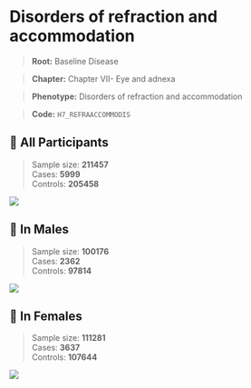 # Disorders of refraction and accommodation

> **Root:** Baseline Disease  

> **Chapter:** Chapter VII- Eye and adnexa  

> **Phenotype:** Disorders of refraction and accommodation  

> **Code:** `H7_REFRAACCOMMODIS`

## 🧪 All Participants  
> Sample size: **211457**  
> Cases: **5999**  
> Controls: **205458**
<img src="/Disease/Figures/ALL/Incidence/H7_REFRAACCOMMODIS.png"/>
<CsvTable src="/public/Disease/Data/ALL/Incidence/COX_H7_REFRAACCOMMODIS.csv" label="🔍 View full results" />

## 👨 In Males  
> Sample size: **100176**  
> Cases: **2362**  
> Controls: **97814**
<img src="/Disease/Figures/Male/Incidence/H7_REFRAACCOMMODIS.png"/>
<CsvTable src="/public/Disease/Data/Male/Incidence/COX_H7_REFRAACCOMMODIS.csv" label="🔍 View full results" />

## 👩 In Females  
> Sample size: **111281**  
> Cases: **3637**  
> Controls: **107644**
<img src="/Disease/Figures/Female/Incidence/H7_REFRAACCOMMODIS.png"/>
<CsvTable src="/public/Disease/Data/Female/Incidence/COX_H7_REFRAACCOMMODIS.csv" label="🔍 View full results" />
